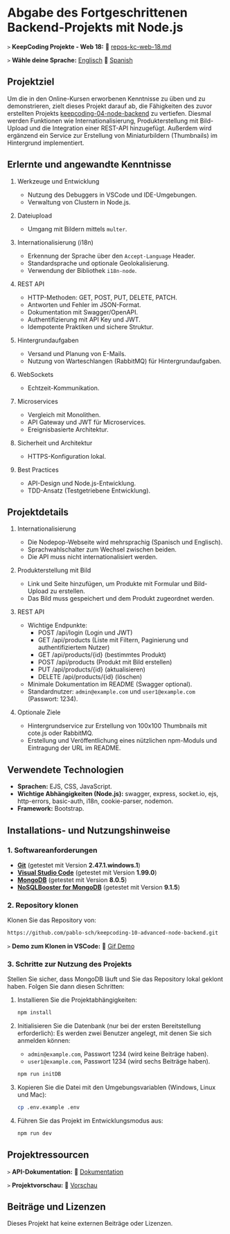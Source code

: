 # Abgabe des Fortgeschrittenen Backend-Projekts mit Node.js

`>` **KeepCoding Projekte - Web 18:** 📁 [repos-kc-web-18.md](https://github.com/pablo-sch/pablo-sch/blob/main/docs/repos-kc-web-18.md)

`>` **Wähle deine Sprache:** [Englisch](README.md) 🔄 [Spanish](README.es.md)

<!-- ------------------------------------------------------------------------------------------- -->

## Projektziel

Um die in den Online-Kursen erworbenen Kenntnisse zu üben und zu demonstrieren, zielt dieses Projekt darauf ab, die Fähigkeiten des zuvor erstellten Projekts [keepcoding-04-node-backend](https://github.com/pablo-sch/keepcoding-04-node-backend.git) zu vertiefen. Diesmal werden Funktionen wie Internationalisierung, Produkterstellung mit Bild-Upload und die Integration einer REST-API hinzugefügt. Außerdem wird ergänzend ein Service zur Erstellung von Miniaturbildern (Thumbnails) im Hintergrund implementiert.

<!-- ------------------------------------------------------------------------------------------- -->

## Erlernte und angewandte Kenntnisse

1. Werkzeuge und Entwicklung

   - Nutzung des Debuggers in VSCode und IDE-Umgebungen.
   - Verwaltung von Clustern in Node.js.

2. Dateiupload

   - Umgang mit Bildern mittels `multer`.

3. Internationalisierung (i18n)

   - Erkennung der Sprache über den `Accept-Language` Header.
   - Standardsprache und optionale Geolokalisierung.
   - Verwendung der Bibliothek `i18n-node`.

4. REST API

   - HTTP-Methoden: GET, POST, PUT, DELETE, PATCH.
   - Antworten und Fehler im JSON-Format.
   - Dokumentation mit Swagger/OpenAPI.
   - Authentifizierung mit API Key und JWT.
   - Idempotente Praktiken und sichere Struktur.

5. Hintergrundaufgaben

   - Versand und Planung von E-Mails.
   - Nutzung von Warteschlangen (RabbitMQ) für Hintergrundaufgaben.

6. WebSockets

   - Echtzeit-Kommunikation.

7. Microservices

   - Vergleich mit Monolithen.
   - API Gateway und JWT für Microservices.
   - Ereignisbasierte Architektur.

8. Sicherheit und Architektur

   - HTTPS-Konfiguration lokal.

9. Best Practices

   - API-Design und Node.js-Entwicklung.
   - TDD-Ansatz (Testgetriebene Entwicklung).

<!-- ------------------------------------------------------------------------------------------- -->

## Projektdetails

1. Internationalisierung

   - Die Nodepop-Webseite wird mehrsprachig (Spanisch und Englisch).
   - Sprachwahlschalter zum Wechsel zwischen beiden.
   - Die API muss nicht internationalisiert werden.

2. Produkterstellung mit Bild

   - Link und Seite hinzufügen, um Produkte mit Formular und Bild-Upload zu erstellen.
   - Das Bild muss gespeichert und dem Produkt zugeordnet werden.

3. REST API

   - Wichtige Endpunkte:
     - POST /api/login (Login und JWT)
     - GET /api/products (Liste mit Filtern, Paginierung und authentifiziertem Nutzer)
     - GET /api/products/{id} (bestimmtes Produkt)
     - POST /api/products (Produkt mit Bild erstellen)
     - PUT /api/products/{id} (aktualisieren)
     - DELETE /api/products/{id} (löschen)
   - Minimale Dokumentation im README (Swagger optional).
   - Standardnutzer: `admin@example.com` und `user1@example.com` (Passwort: 1234).

4. Optionale Ziele

   - Hintergrundservice zur Erstellung von 100x100 Thumbnails mit cote.js oder RabbitMQ.
   - Erstellung und Veröffentlichung eines nützlichen npm-Moduls und Eintragung der URL im README.

<!-- ------------------------------------------------------------------------------------------- -->

## Verwendete Technologien

- **Sprachen:** EJS, CSS, JavaScript.
- **Wichtige Abhängigkeiten (Node.js):** swagger, express, socket.io, ejs, http-errors, basic-auth, i18n, cookie-parser, nodemon.
- **Framework:** Bootstrap.

<!-- ------------------------------------------------------------------------------------------- -->

## Installations- und Nutzungshinweise

### 1. Softwareanforderungen

- **[Git](https://git-scm.com/downloads)** (getestet mit Version **2.47.1.windows.1**)
- **[Visual Studio Code](https://code.visualstudio.com/)** (getestet mit Version **1.99.0**)
- **[MongoDB](https://www.mongodb.com/try/download/community)** (getestet mit Version **8.0.5**)
- **[NoSQLBooster for MongoDB](https://nosqlbooster.com/downloads)** (getestet mit Version **9.1.5**)

### 2. Repository klonen

Klonen Sie das Repository von:

```bash
https://github.com/pablo-sch/keepcoding-10-advanced-node-backend.git
```

`>` **Demo zum Klonen in VSCode:** 🎥 [Gif Demo](https://github.com/pablo-sch/pablo-sch/blob/main/etc/clone-tutorial.gif)

### 3. Schritte zur Nutzung des Projekts

Stellen Sie sicher, dass MongoDB läuft und Sie das Repository lokal geklont haben. Folgen Sie dann diesen Schritten:

1. Installieren Sie die Projektabhängigkeiten:

   ```sh
   npm install
   ```

2. Initialisieren Sie die Datenbank (nur bei der ersten Bereitstellung erforderlich):
   Es werden zwei Benutzer angelegt, mit denen Sie sich anmelden können:

   - `admin@example.com`, Passwort 1234 (wird keine Beiträge haben).
   - `user1@example.com`, Passwort 1234 (wird sechs Beiträge haben).

   ```sh
   npm run initDB
   ```

3. Kopieren Sie die Datei mit den Umgebungsvariablen (Windows, Linux und Mac):

   ```sh
   cp .env.example .env
   ```

4. Führen Sie das Projekt im Entwicklungsmodus aus:

   ```sh
   npm run dev
   ```

   <!-- ------------------------------------------------------------------------------------------- -->

## Projektressourcen

`>` **API-Dokumentation:** 📄 [Dokumentation](api-doc.md)

`>` **Projektvorschau:** 👀 [Vorschau](preview.md)

<!-- ------------------------------------------------------------------------------------------- -->

## Beiträge und Lizenzen

Dieses Projekt hat keine externen Beiträge oder Lizenzen.
